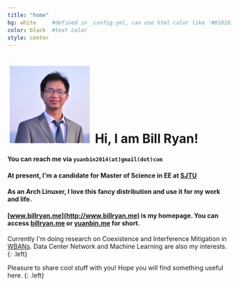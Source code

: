 ```yaml
---
title: "home"
bg: white     #defined in _config.yml, can use html color like '#010101'
color: black  #text color
style: center
---
```


<h1><img src="/img/avatar.jpg" style="padding:0 5px;" />
  <span class="inlineblock">Hi, I am Bill Ryan!</span>
</h1>

#### <i class="fa fa-envelope"></i> You can reach me via `yuanbin2014(at)gmail(dot)com`

#### <i class="fa fa-graduation-cap"></i> At present, I'm a candidate for Master of Science in EE at [SJTU](http://en.sjtu.edu.cn/)

#### <i class="fa fa-linux"></i> As an **Arch Linuxer**, I love this fancy distribution and use it for my work and life.

#### <i class="fa fa-home"></i> [www.billryan.me](http://www.billryan.me) is my homepage. You can access [billryan.me](http://www.billryan.me) or [yuanbin.me](http://www.billryan.me) for short.  

Currently I'm doing research on Coexistence and Interference Mitigation in [WBANs](http://en.wikipedia.org/wiki/Body_area_network). Data Center Network and Machine Learning are also my interests.   
{: .left}

Pleasure to share cool stuff with you! Hope you will find something useful here.
{: .left}
